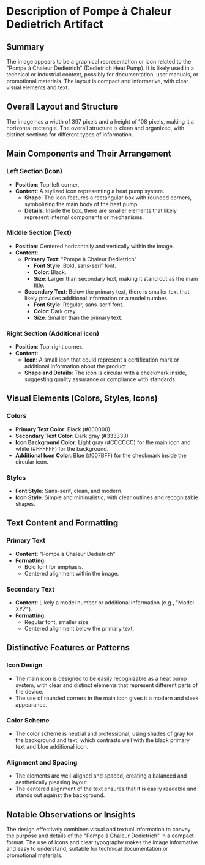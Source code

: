 # Description of Pompe à Chaleur Dedietrich Artifact

## Summary
The image appears to be a graphical representation or icon related to the "Pompe à Chaleur Dedietrich" (Dedietrich Heat Pump). It is likely used in a technical or industrial context, possibly for documentation, user manuals, or promotional materials. The layout is compact and informative, with clear visual elements and text.

## Overall Layout and Structure
The image has a width of 397 pixels and a height of 108 pixels, making it a horizontal rectangle. The overall structure is clean and organized, with distinct sections for different types of information.

## Main Components and Their Arrangement

### Left Section (Icon)
- **Position**: Top-left corner.
- **Content**: A stylized icon representing a heat pump system.
  - **Shape**: The icon features a rectangular box with rounded corners, symbolizing the main body of the heat pump.
  - **Details**: Inside the box, there are smaller elements that likely represent internal components or mechanisms.

### Middle Section (Text)
- **Position**: Centered horizontally and vertically within the image.
- **Content**:
  - **Primary Text**: "Pompe à Chaleur Dedietrich"
    - **Font Style**: Bold, sans-serif font.
    - **Color**: Black.
    - **Size**: Larger than secondary text, making it stand out as the main title.
  - **Secondary Text**: Below the primary text, there is smaller text that likely provides additional information or a model number.
    - **Font Style**: Regular, sans-serif font.
    - **Color**: Dark gray.
    - **Size**: Smaller than the primary text.

### Right Section (Additional Icon)
- **Position**: Top-right corner.
- **Content**:
  - **Icon**: A small icon that could represent a certification mark or additional information about the product.
  - **Shape and Details**: The icon is circular with a checkmark inside, suggesting quality assurance or compliance with standards.

## Visual Elements (Colors, Styles, Icons)

### Colors
- **Primary Text Color**: Black (#000000)
- **Secondary Text Color**: Dark gray (#333333)
- **Icon Background Color**: Light gray (#CCCCCC) for the main icon and white (#FFFFFF) for the background.
- **Additional Icon Color**: Blue (#007BFF) for the checkmark inside the circular icon.

### Styles
- **Font Style**: Sans-serif, clean, and modern.
- **Icon Style**: Simple and minimalistic, with clear outlines and recognizable shapes.

## Text Content and Formatting

### Primary Text
- **Content**: "Pompe à Chaleur Dedietrich"
- **Formatting**:
  - Bold font for emphasis.
  - Centered alignment within the image.

### Secondary Text
- **Content**: Likely a model number or additional information (e.g., "Model XYZ").
- **Formatting**:
  - Regular font, smaller size.
  - Centered alignment below the primary text.

## Distinctive Features or Patterns

### Icon Design
- The main icon is designed to be easily recognizable as a heat pump system, with clear and distinct elements that represent different parts of the device.
- The use of rounded corners in the main icon gives it a modern and sleek appearance.

### Color Scheme
- The color scheme is neutral and professional, using shades of gray for the background and text, which contrasts well with the black primary text and blue additional icon.

### Alignment and Spacing
- The elements are well-aligned and spaced, creating a balanced and aesthetically pleasing layout.
- The centered alignment of the text ensures that it is easily readable and stands out against the background.

## Notable Observations or Insights

The design effectively combines visual and textual information to convey the purpose and details of the "Pompe à Chaleur Dedietrich" in a compact format. The use of icons and clear typography makes the image informative and easy to understand, suitable for technical documentation or promotional materials.
